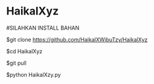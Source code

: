 # HaikalXyz
#SILAHKAN INSTALL BAHAN

$git clone https://github.com/HaikalXWibuTzy/HaikalXyz 

$cd HaikalXyz

$git pull 

$python HaikalXzy.py
